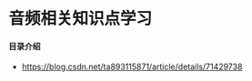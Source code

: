 # 音频相关知识点学习
#### 目录介绍






- https://blog.csdn.net/ta893115871/article/details/71429738

















